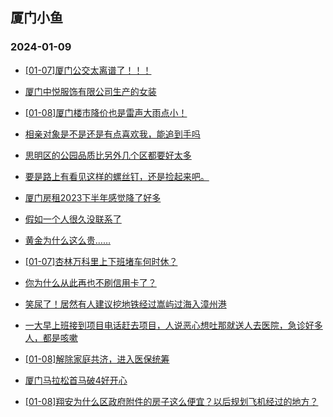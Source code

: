 ## 厦门小鱼 
### 2024-01-09

+ [[01-07]厦门公交太离谱了！！！](http://bbs.xmfish.com/read-htm-tid-18132046.html)

+ [厦门中悦服饰有限公司生产的女装](http://bbs.xmfish.com/read-htm-tid-18132045.html)

+ [[01-08]厦门楼市降价也是雷声大雨点小！](http://bbs.xmfish.com/read-htm-tid-18132323.html)

+ [相亲对象是不是还是有点喜欢我，能追到手吗](http://bbs.xmfish.com/read-htm-tid-18132282.html)

+ [思明区的公园品质比另外几个区都要好太多](http://bbs.xmfish.com/read-htm-tid-18132145.html)

+ [要是路上有看见这样的螺丝钉，还是捡起来吧。](http://bbs.xmfish.com/read-htm-tid-18132169.html)

+ [厦门房租2023下半年感觉降了好多](http://bbs.xmfish.com/read-htm-tid-18132385.html)

+ [假如一个人很久没联系了](http://bbs.xmfish.com/read-htm-tid-18132290.html)

+ [黄金为什么这么贵……](http://bbs.xmfish.com/read-htm-tid-18132244.html)

+ [[01-07]杏林万科里上下班堵车何时休？](http://bbs.xmfish.com/read-htm-tid-18132048.html)

+ [你为什么从此再也不刷信用卡了？](http://bbs.xmfish.com/read-htm-tid-18132135.html)

+ [笑尿了！居然有人建议挖地铁经过嵩屿过海入漳州港](http://bbs.xmfish.com/read-htm-tid-18132306.html)

+ [一大早上班接到项目电话赶去项目，人说恶心想吐那就送人去医院，急诊好多人，都是咳嗽](http://bbs.xmfish.com/read-htm-tid-18132357.html)

+ [[01-08]解除家庭共济，进入医保统筹](http://bbs.xmfish.com/read-htm-tid-18132156.html)

+ [厦门马拉松首马破4好开心](http://bbs.xmfish.com/read-htm-tid-18132408.html)

+ [[01-08]翔安为什么区政府附件的房子这么便宜？以后规划飞机经过的地方？](http://bbs.xmfish.com/read-htm-tid-18132182.html)

